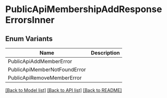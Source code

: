 # PublicApiMembershipAddResponseErrorsInner

## Enum Variants

| Name | Description |
|---- | -----|
| PublicApiAddMemberError |  |
| PublicApiMemberNotFoundError |  |
| PublicApiRemoveMemberError |  |

[[Back to Model list]](../README.md#documentation-for-models) [[Back to API list]](../README.md#documentation-for-api-endpoints) [[Back to README]](../README.md)


